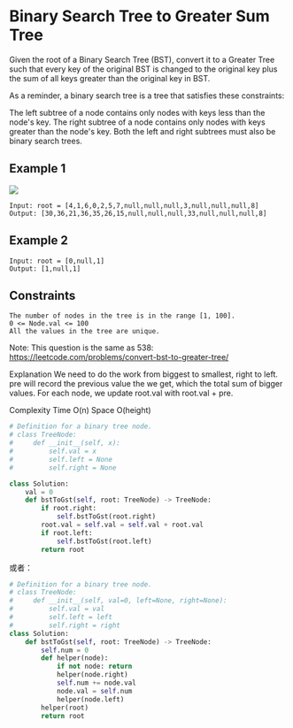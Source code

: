 # Binary Search Tree to Greater Sum Tree

Given the root of a Binary Search Tree (BST), convert it to a Greater Tree such that every key of the original BST is changed to the original key plus the sum of all keys greater than the original key in BST.

As a reminder, a binary search tree is a tree that satisfies these constraints:

The left subtree of a node contains only nodes with keys less than the node's key.
The right subtree of a node contains only nodes with keys greater than the node's key.
Both the left and right subtrees must also be binary search trees.

## Example 1

![](https://assets.leetcode.com/uploads/2019/05/02/tree.png)

```text
Input: root = [4,1,6,0,2,5,7,null,null,null,3,null,null,null,8]
Output: [30,36,21,36,35,26,15,null,null,null,33,null,null,null,8]
```

## Example 2

```text
Input: root = [0,null,1]
Output: [1,null,1]
```

## Constraints

```text
The number of nodes in the tree is in the range [1, 100].
0 <= Node.val <= 100
All the values in the tree are unique.
```

Note: This question is the same as 538: https://leetcode.com/problems/convert-bst-to-greater-tree/



Explanation
We need to do the work from biggest to smallest, right to left.
pre will record the previous value the we get, which the total sum of bigger values.
For each node, we update root.val with root.val + pre.


Complexity
Time O(n)
Space O(height)


```python
# Definition for a binary tree node.
# class TreeNode:
#     def __init__(self, x):
#         self.val = x
#         self.left = None
#         self.right = None

class Solution:
    val = 0
    def bstToGst(self, root: TreeNode) -> TreeNode:
        if root.right: 
            self.bstToGst(root.right)
        root.val = self.val = self.val + root.val
        if root.left: 
            self.bstToGst(root.left)
        return root
```
或者：

```python
# Definition for a binary tree node.
# class TreeNode:
#     def __init__(self, val=0, left=None, right=None):
#         self.val = val
#         self.left = left
#         self.right = right
class Solution:
    def bstToGst(self, root: TreeNode) -> TreeNode:
        self.num = 0
        def helper(node):
            if not node: return 
            helper(node.right)
            self.num += node.val 
            node.val = self.num
            helper(node.left)
        helper(root)
        return root 
```
